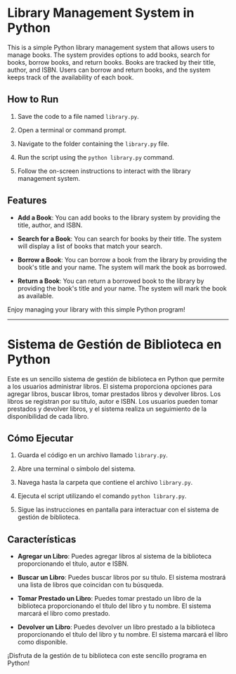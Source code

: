 # Library Management System in Python

This is a simple Python library management system that allows users to manage books. The system provides options to add books, search for books, borrow books, and return books. Books are tracked by their title, author, and ISBN. Users can borrow and return books, and the system keeps track of the availability of each book.

## How to Run

1. Save the code to a file named `library.py`.

2. Open a terminal or command prompt.

3. Navigate to the folder containing the `library.py` file.

4. Run the script using the `python library.py` command.

5. Follow the on-screen instructions to interact with the library management system.

## Features

- **Add a Book**: You can add books to the library system by providing the title, author, and ISBN.

- **Search for a Book**: You can search for books by their title. The system will display a list of books that match your search.

- **Borrow a Book**: You can borrow a book from the library by providing the book's title and your name. The system will mark the book as borrowed.

- **Return a Book**: You can return a borrowed book to the library by providing the book's title and your name. The system will mark the book as available.

Enjoy managing your library with this simple Python program!

-----
# Sistema de Gestión de Biblioteca en Python

Este es un sencillo sistema de gestión de biblioteca en Python que permite a los usuarios administrar libros. El sistema proporciona opciones para agregar libros, buscar libros, tomar prestados libros y devolver libros. Los libros se registran por su título, autor e ISBN. Los usuarios pueden tomar prestados y devolver libros, y el sistema realiza un seguimiento de la disponibilidad de cada libro.

## Cómo Ejecutar

1. Guarda el código en un archivo llamado `library.py`.

2. Abre una terminal o símbolo del sistema.

3. Navega hasta la carpeta que contiene el archivo `library.py`.

4. Ejecuta el script utilizando el comando `python library.py`.

5. Sigue las instrucciones en pantalla para interactuar con el sistema de gestión de biblioteca.

## Características

- **Agregar un Libro**: Puedes agregar libros al sistema de la biblioteca proporcionando el título, autor e ISBN.

- **Buscar un Libro**: Puedes buscar libros por su título. El sistema mostrará una lista de libros que coincidan con tu búsqueda.

- **Tomar Prestado un Libro**: Puedes tomar prestado un libro de la biblioteca proporcionando el título del libro y tu nombre. El sistema marcará el libro como prestado.

- **Devolver un Libro**: Puedes devolver un libro prestado a la biblioteca proporcionando el título del libro y tu nombre. El sistema marcará el libro como disponible.

¡Disfruta de la gestión de tu biblioteca con este sencillo programa en Python!
